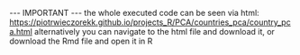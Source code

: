 --- IMPORTANT --- the whole executed code can be seen via html: https://piotrwieczorekk.github.io/projects_R/PCA/countries_pca/country_pca.html alternatively you can navigate to the html file and download it, or download the Rmd file and open it in R
